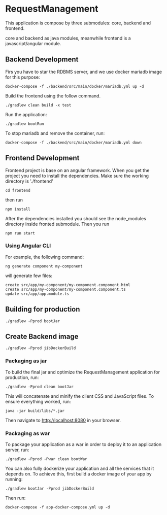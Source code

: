 # RequestManagement

This application is compose by three submodules: core, backend and frontend.

core and backend as java modules, meanwhile frontend is a javascript/angular module.

## Backend Development 

Firs you have to star the RDBMS server, and we use docker mariadb image for this purpose:

```
docker-compose -f ./backend/src/main/docker/mariadb.yml up -d
```

Build the frontend using the follow command.
```
./gradlew clean build -x test
```

Run the application:

```
./gradlew bootRun

```

To stop mariadb and remove the container, run:

```
docker-compose -f ./backend/src/main/docker/mariadb.yml down
```


## Frontend Development

Frontend project is base on an angular framework.
When you get the project you need to install the dependencies. Make sure the working directory is './frontend'

```
cd frontend
```
then run 
```
npm install
```

After the dependencies installed you should see the node_modules directory inside fronted submodule.
Then you run 

```
npm run start
```

### Using Angular CLI

For example, the following command:

```
ng generate component my-component
```

will generate few files:

```
create src/app/my-component/my-component.component.html
create src/app/my-component/my-component.component.ts
update src/app/app.module.ts
```

## Building for production

```
./gradlew -Pprod bootJar 
```

## Create Backend image

```
./gradlew -Pprod jibDockerBuild
```

### Packaging as jar

To build the final jar and optimize the RequestManagement application for production, run:

```
./gradlew -Pprod clean bootJar
```

This will concatenate and minify the client CSS and JavaScript files.
To ensure everything worked, run:

```
java -jar build/libs/*.jar
```

Then navigate to [http://localhost:8080](http://localhost:8080) in your browser.


### Packaging as war

To package your application as a war in order to deploy it to an application server, run:

```
./gradlew -Pprod -Pwar clean bootWar
```


You can also fully dockerize your application and all the services that it depends on.
To achieve this, first build a docker image of your app by running:

```
./gradlew bootJar -Pprod jibDockerBuild
```

Then run:

```
docker-compose -f app-docker-compose.yml up -d
```